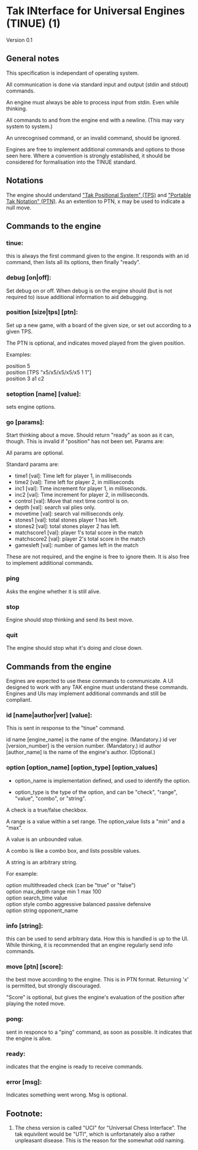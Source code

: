 # Tak INterface for Universal Engines (TINUE) (1)

Version 0.1

## General notes

This specification is independant of operating system.

All communication is done via standard input and output (stdin and stdout) commands.

An engine must always be able to process input from stdin. Even while thinking.

All commands to and from the engine end with a newline. (This may vary system to system.)

An unrecognised command, or an invalid command, should be ignored.

Engines are free to implement additional commands and options to those seen here. Where a convention is strongly established, it should be considered for formalisation into the TINUE standard.

## Notations

The engine should understand ["Tak Positional System" (TPS)](https://www.reddit.com/r/Tak/wiki/tak_positional_system) and ["Portable Tak Notation" (PTN)](https://www.reddit.com/r/Tak/wiki/tak_positional_system).
As an extention to PTN, x may be used to indicate a null move.

## Commands to the engine

### tinue:

this is always the first command given to the engine. It responds with an id command, then lists all its options, then finally "ready".

### debug [on|off]:

Set debug on or off. When debug is on the engine should (but is not required to) issue additional information to aid debugging.

### position [size|tps] [ptn]:

Set up a new game, with a board of the given size, or set out according to a given TPS.

The PTN is optional, and indicates moved played from the given position.

Examples:

position 5  
position [TPS "x5/x5/x5/x5/x5 1 1"]  
position 3 a1 c2

### setoption [name] [value]:

sets engine options.

### go [params]:

Start thinking about a move. Should return "ready" as soon as it can, though. This is invalid if "position" has not been set. Params are:

All params are optional.

Standard params are:

- time1 [val]: Time left for player 1, in milliseconds
- time2 [val]: Time left for player 2, in milliseconds
- inc1 [val]: Time increment for player 1, in milliseconds.
- inc2 [val]: Time increment for player 2, in milliseconds.
- control [val]: Move that next time control is on.
- depth [val]: search val plies only.
- movetime [val]: search val milliseconds only.
- stones1 [val]: total stones player 1 has left.
- stones2 [val]: total stones player 2 has left.
- matchscore1 [val]: player 1's total score in the match
- matchscore2 [val]: player 2's total score in the match
- gamesleft [val]: number of games left in the match

These are not required, and the engine is free to ignore them. It is also free to implement additional commands.

### ping

Asks the engine whether it is still alive.

### stop

Engine should stop thinking and send its best move.

### quit

The engine should stop what it's doing and close down.

## Commands from the engine

Engines are expected to use these commands to communicate. A UI designed to work with any TAK engine must understand these commands. Engines and UIs may implement additional commands and still be compliant.

### id [name|author|ver] [value]:

This is sent in response to the "tinue" command.

id name [engine_name] is the name of the engine. (Mandatory.)
id ver [version_number] is the version number. (Mandatory.)
id author [author_name] is the name of the engine's author. (Optional.)

### option [option_name] [option_type] [option_values]

- option_name is implementation defined, and used to identify the option.

- option_type is the type of the option, and can be "check", "range", "value", "combo", or "string".

A check is a true/false checkbox.

A range is a value within a set range. The option_value lists a "min" and a "max".

A value is an unbounded value.

A combo is like a combo box, and lists possible values.

A string is an arbitrary string.

For example:

option multithreaded check (can be "true" or "false")  
option max_depth range min 1 max 100  
option search_time value  
option style combo aggressive balanced passive defensive  
option string opponent_name  

###  info [string]:

this can be used to send arbitrary data. How this is handled is up to the UI. While thinking, it is recommended that an engine regularly send info commands.

###  move [ptn] [score]:

the best move according to the engine. This is in PTN format. Returning 'x' is permitted, but strongly discouraged.

"Score" is optional, but gives the engine's evaluation of the position after playing the noted move.

###  pong:

sent in responce to a "ping" command, as soon as possible. It indicates that the engine is alive.

###  ready:

indicates that the engine is ready to receive commands.

### error [msg]:

Indicates something went wrong. Msg is optional.

##  Footnote:

1. The chess version is called "UCI" for "Universal Chess Interface".
The tak equivilent would be "UTI", which is unfortanately also a rather unpleasant disease.
This is the reason for the somewhat odd naming.
